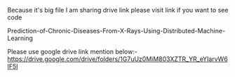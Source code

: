 Because it's big file I am sharing drive link please visit link if you want to see code

Prediction-of-Chronic-Diseases-From-X-Rays-Using-Distributed-Machine-Learning

Please use google drive link mention below:- https://drive.google.com/drive/folders/1G7uUz0MiM803XZTR_YR_eYIarvW6IF5I
